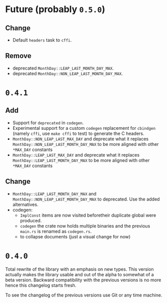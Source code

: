 # Future (probably `0.5.0`)

## Change

- Default `headers` task to `cffi`.

## Remove

- deprecated `MonthDay::LEAP_LAST_MONTH_DAY_MAX`.
- deprecated `MonthDay::NON_LEAP_LAST_MONTH_DAY_MAX`.

# `0.4.1`

## Add

- Support for `deprecated` in `codegen`.
- Experimental support for a custom `codegen` replacement for `cbindgen` (namely
  `cffi`, use `make cffi` to test) to generate the C headers.
- `MonthDay::NON_LEAP_LAST_MAX_DAY` and deprecate what it replaces
  `MonthDay::NON_LEAP_LAST_MONTH_DAY_MAX` to be more aligned with other
  `*MAX_DAY` constants
- `MonthDay::LEAP_LAST_MAX_DAY` and deprecate what it replaces
  `MonthDay::LEAP_LAST_MONTH_DAY_MAX` to be more aligned with other `*MAX_DAY`
  constants

## Change

- `MonthDay::LEAP_LAST_MONTH_DAY_MAX` and
  `MonthDay::NON_LEAP_LAST_MONTH_DAY_MAX` to deprecated. Use the added
  alternatives.
- codegen:
  - `ImplConst` items are now visited beforetheir duplicate global were
    produced.
  - `codegen` the crate now holds multiple binaries and the previous `main.rs`
    is renamed as `codegen.rs`.
  - to collapse documents (just a visual change for now)

# `0.4.0`

Total rewrite of the library with an emphasis on new types. This version
actually makes the library usable and out of the alpha to somewhat of a beta
version. Backward compatibility with the previous versions is no more hence this
changelog starts fresh.

To see the changelog of the previous versions use Git or any time machine.
